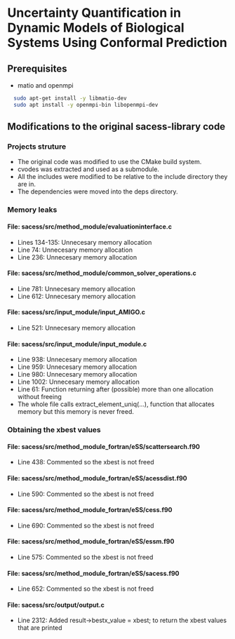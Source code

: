 # Uncertainty Quantification in Dynamic Models of Biological Systems Using Conformal Prediction

## Prerequisites
- matio and openmpi
```bash
  sudo apt-get install -y libmatio-dev
  sudo apt install -y openmpi-bin libopenmpi-dev
```

## Modifications to the original sacess-library code
### Projects struture
- The original code was modified to use the CMake build system.
- cvodes was extracted and used as a submodule.
- All the includes were modified to be relative to the include directory they are in.
- The dependencies were moved into the deps directory.

### Memory leaks
#### File: sacess/src/method_module/evaluationinterface.c
- Lines 134-135: Unnecesary memory allocation
- Line 74: Unnecesary memory allocation
- Line 236: Unnecesary memory allocation
#### File: sacess/src/method_module/common_solver_operations.c
- Line 781: Unnecesary memory allocation
- Line 612: Unnecesary memory allocation
#### File: sacess/src/input_module/input_AMIGO.c
- Line 521: Unnecesary memory allocation
#### File: sacess/src/input_module/input_module.c
- Line 938: Unnecesary memory allocation
- Line 959: Unnecesary memory allocation
- Line 980: Unnecesary memory allocation
- Line 1002: Unnecesary memory allocation 
- Line 61: Function returning after (possible) more than one allocation without freeing
- The whole file calls extract_element_uniq(...), function that allocates memory but this memory is never freed.

### Obtaining the xbest values
#### File: sacess/src/method_module_fortran/eSS/scattersearch.f90
- Line 438: Commented so the xbest is not freed
#### File: sacess/src/method_module_fortran/eSS/acessdist.f90
- Line 590: Commented so the xbest is not freed
#### File: sacess/src/method_module_fortran/eSS/cess.f90
- Line 690: Commented so the xbest is not freed
#### File: sacess/src/method_module_fortran/eSS/essm.f90
- Line 575: Commented so the xbest is not freed
#### File: sacess/src/method_module_fortran/eSS/sacess.f90
- Line 652: Commented so the xbest is not freed

#### File: sacess/src/output/output.c
- Line 2312: Added result->bestx_value = xbest; to return the xbest values that are printed
